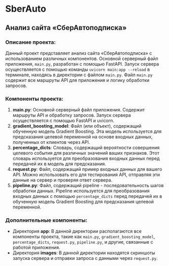 # SberAuto
## Анализ сайта «СберАвтоподписка»

### Описание проекта:
Данный проект представляет анализ сайта «СберАвтоподписка» с использованием различных компонентов. Основной серверный файл приложения, `main.py`, разработан с помощью FastAPI. Запуск сервера осуществляется с помощью команды `uvicorn main:app --reload` в терминале, находясь в директории с файлом `main.py`. Файл `main.py` содержит все маршруты API для приложения и логику обработки запросов.

### Компоненты проекта:
1. **main.py**: Основной серверный файл приложения. Содержит маршруты API и обработку запросов. Запуск сервера осуществляется с помощью FastAPI и uvicorn.
2. **gradient_boosting_model**: Файл (или объект), содержащий обученную модель Gradient Boosting. Эта модель используется для предсказания целевой переменной на основе входных данных, полученных от клиентов через API.
3. **percentage_dicts**: Словарь, содержащий вероятности совершения целевого события для различных значений ваших признаков. Этот словарь используется для преобразования входных данных перед передачей их в модель для предсказания.
4. **request.py**: Файл, содержащий пример входных данных для вашего API. Можно использовать его для тестирования API, отправляя эти данные на сервер и проверяя ответ сервера.
5. **pipeline.py**: Файл, содержащий pipeline - последовательность шагов обработки данных. Pipeline используется для преобразования входных данных с помощью `percentage_dicts` перед передачей их в обученную модель Gradient Boosting для предсказания целевой переменной.

### Дополнительные компоненты:
- Директория **app**: В данной директории располагаются все компоненты проекта, такие как `main.py`, `gradient_boosting_model`, `percentage_dicts`, `request.py`, `pipeline.py`, и другие, связанные с работой приложения.
- Директория **images**: В данной директории находятся скриншоты запуска сервера и отправки запроса с данными через `request.py`.
